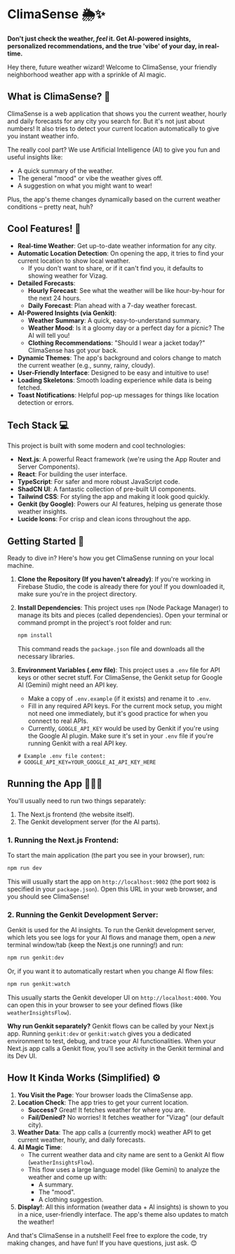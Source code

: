 
# ClimaSense 🌦️✨

**Don't just check the weather, _feel_ it. Get AI-powered insights, personalized recommendations, and the true 'vibe' of your day, in real-time.**

Hey there, future weather wizard! Welcome to ClimaSense, your friendly neighborhood weather app with a sprinkle of AI magic.

## What is ClimaSense? 🤔

ClimaSense is a web application that shows you the current weather, hourly and daily forecasts for any city you search for. But it's not just about numbers! It also tries to detect your current location automatically to give you instant weather info.

The really cool part? We use Artificial Intelligence (AI) to give you fun and useful insights like:
*   A quick summary of the weather.
*   The general "mood" or vibe the weather gives off.
*   A suggestion on what you might want to wear!

Plus, the app's theme changes dynamically based on the current weather conditions – pretty neat, huh?

## Cool Features! 🚀

*   **Real-time Weather**: Get up-to-date weather information for any city.
*   **Automatic Location Detection**: On opening the app, it tries to find your current location to show local weather.
    *   If you don't want to share, or if it can't find you, it defaults to showing weather for Vizag.
*   **Detailed Forecasts**:
    *   **Hourly Forecast**: See what the weather will be like hour-by-hour for the next 24 hours.
    *   **Daily Forecast**: Plan ahead with a 7-day weather forecast.
*   **AI-Powered Insights (via Genkit)**:
    *   **Weather Summary**: A quick, easy-to-understand summary.
    *   **Weather Mood**: Is it a gloomy day or a perfect day for a picnic? The AI will tell you!
    *   **Clothing Recommendations**: "Should I wear a jacket today?" ClimaSense has got your back.
*   **Dynamic Themes**: The app's background and colors change to match the current weather (e.g., sunny, rainy, cloudy).
*   **User-Friendly Interface**: Designed to be easy and intuitive to use!
*   **Loading Skeletons**: Smooth loading experience while data is being fetched.
*   **Toast Notifications**: Helpful pop-up messages for things like location detection or errors.

## Tech Stack 💻

This project is built with some modern and cool technologies:

*   **Next.js**: A powerful React framework (we're using the App Router and Server Components).
*   **React**: For building the user interface.
*   **TypeScript**: For safer and more robust JavaScript code.
*   **ShadCN UI**: A fantastic collection of pre-built UI components.
*   **Tailwind CSS**: For styling the app and making it look good quickly.
*   **Genkit (by Google)**: Powers our AI features, helping us generate those weather insights.
*   **Lucide Icons**: For crisp and clean icons throughout the app.

## Getting Started 🏁

Ready to dive in? Here's how you get ClimaSense running on your local machine.

1.  **Clone the Repository (If you haven't already)**:
    If you're working in Firebase Studio, the code is already there for you! If you downloaded it, make sure you're in the project directory.

2.  **Install Dependencies**:
    This project uses `npm` (Node Package Manager) to manage its bits and pieces (called dependencies). Open your terminal or command prompt in the project's root folder and run:
    ```bash
    npm install
    ```
    This command reads the `package.json` file and downloads all the necessary libraries.

3.  **Environment Variables (.env file)**:
    This project uses a `.env` file for API keys or other secret stuff. For ClimaSense, the Genkit setup for Google AI (Gemini) might need an API key.
    *   Make a copy of `.env.example` (if it exists) and rename it to `.env`.
    *   Fill in any required API keys. For the current mock setup, you might not need one immediately, but it's good practice for when you connect to real APIs.
    *   Currently, `GOOGLE_API_KEY` would be used by Genkit if you're using the Google AI plugin. Make sure it's set in your `.env` file if you're running Genkit with a real API key.
    ```env
    # Example .env file content:
    # GOOGLE_API_KEY=YOUR_GOOGLE_AI_API_KEY_HERE
    ```

## Running the App 🏃‍♀️💨

You'll usually need to run two things separately:
1.  The Next.js frontend (the website itself).
2.  The Genkit development server (for the AI parts).

### 1. Running the Next.js Frontend:

To start the main application (the part you see in your browser), run:

```bash
npm run dev
```

This will usually start the app on `http://localhost:9002` (the port `9002` is specified in your `package.json`). Open this URL in your web browser, and you should see ClimaSense!

### 2. Running the Genkit Development Server:

Genkit is used for the AI insights. To run the Genkit development server, which lets you see logs for your AI flows and manage them, open a *new* terminal window/tab (keep the Next.js one running!) and run:

```bash
npm run genkit:dev
```
Or, if you want it to automatically restart when you change AI flow files:
```bash
npm run genkit:watch
```
This usually starts the Genkit developer UI on `http://localhost:4000`. You can open this in your browser to see your defined flows (like `weatherInsightsFlow`).

**Why run Genkit separately?**
Genkit flows can be called by your Next.js app. Running `genkit:dev` or `genkit:watch` gives you a dedicated environment to test, debug, and trace your AI functionalities. When your Next.js app calls a Genkit flow, you'll see activity in the Genkit terminal and its Dev UI.

## How It Kinda Works (Simplified) ⚙️

1.  **You Visit the Page**: Your browser loads the ClimaSense app.
2.  **Location Check**: The app tries to get your current location.
    *   **Success?** Great! It fetches weather for where you are.
    *   **Fail/Denied?** No worries! It fetches weather for "Vizag" (our default city).
3.  **Weather Data**: The app calls a (currently mock) weather API to get current weather, hourly, and daily forecasts.
4.  **AI Magic Time**:
    *   The current weather data and city name are sent to a Genkit AI flow (`weatherInsightsFlow`).
    *   This flow uses a large language model (like Gemini) to analyze the weather and come up with:
        *   A summary.
        *   The "mood".
        *   A clothing suggestion.
5.  **Display!**: All this information (weather data + AI insights) is shown to you in a nice, user-friendly interface. The app's theme also updates to match the weather!

And that's ClimaSense in a nutshell! Feel free to explore the code, try making changes, and have fun! If you have questions, just ask. 😊
